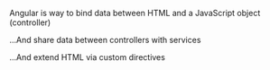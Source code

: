Angular is way to bind data between HTML and a JavaScript object (controller)

...And share data between controllers with services

...And extend HTML via custom directives
